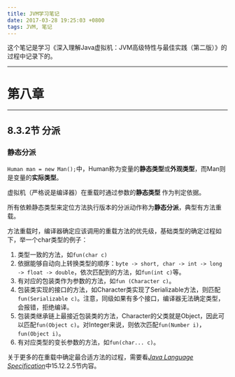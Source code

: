 ```yaml
---
title: JVM学习笔记
date: 2017-03-28 19:25:03 +0800
tags: JVM, 笔记
---
```


这个笔记是学习《深入理解Java虚拟机：JVM高级特性与最佳实践（第二版）》的过程中记录下的。


---

# 第八章

---

## 8.3.2节 分派

### 静态分派

`Human man = new Man();`中，Human称为变量的**静态类型**或**外观类型**，而Man则是变量的**实际类型**。

虚拟机（严格说是编译器）在重载时通过参数的**静态类型** 作为判定依据。

所有依赖静态类型来定位方法执行版本的分派动作称为**静态分派**，典型有方法重载。

方法重载时，编译器确定应该调用的重载方法的优先级，基础类型的确定过程如下，举一个char类型的例子：

1. 类型一致的方法，如`fun(char c)`
2. 依据能够自动向上转换类型的顺序：`byte -> short, char -> int -> long -> float -> double`，依次匹配到的方法，如`fun(int c)`等。
3. 有对应的包装类作为参数的方法，如`fun (Character c)`。
4. 包装类实现的接口的方法，如Character类实现了Serializable方法，则匹配`fun(Serializable c)`。注意，同级如果有多个接口，编译器无法确定类型，会报错，拒绝编译。
5. 包装类继承链上最接近包装类的方法，Character的父类就是Object，因此可以匹配`fun(Object c)`。对Integer来说，则依次匹配`fun(Number i)`，`fun(Object i)`。
6. 有对应类型的变长参数的方法，如`fun(char... c)`。

关于更多的在重载中确定最合适方法的过程，需要看[*Java Language Specification*](http://docs.oracle.com/javase/specs/jls/se8/html/jls-15.html#jls-15.12.2)中15.12.2.5节内容。




